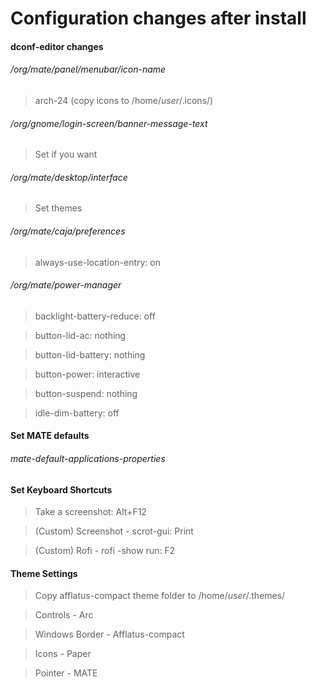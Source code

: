 # Configuration changes after install

#### dconf-editor changes
###### /org/mate/panel/menubar/icon-name
> arch-24 (copy icons to /home/*user*/.icons/)

###### /org/gnome/login-screen/banner-message-text
> Set if you want

###### /org/mate/desktop/interface
> Set themes

###### /org/mate/caja/preferences
> always-use-location-entry: on

###### /org/mate/power-manager
> backlight-battery-reduce: off

> button-lid-ac: nothing

> button-lid-battery: nothing

> button-power: interactive

> button-suspend: nothing

> idle-dim-battery: off

#### Set MATE defaults
###### mate-default-applications-properties

#### Set Keyboard Shortcuts
> Take a screenshot: Alt+F12

> (Custom) Screenshot -
> scrot-gui: Print

> (Custom) Rofi -
> rofi -show run: F2


#### Theme Settings
> Copy afflatus-compact theme folder to /home/*user*/.themes/

> Controls - Arc

> Windows Border - Afflatus-compact

> Icons - Paper

> Pointer - MATE
